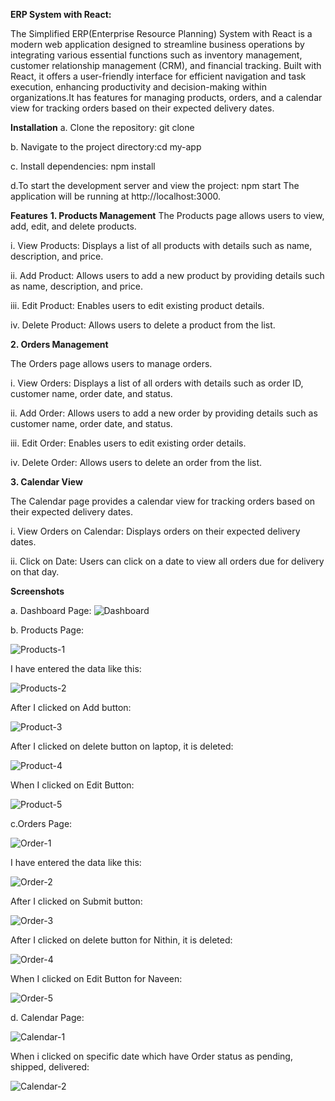 **ERP System with React:**

The Simplified ERP(Enterprise Resource Planning) System with React is a modern web application designed to streamline business operations by integrating various essential functions such as inventory management, customer relationship management (CRM), and financial tracking. Built with React, it offers a user-friendly interface for efficient navigation and task execution, enhancing productivity and decision-making within organizations.It has features for managing products, orders, and a calendar view for tracking orders based on their expected delivery dates.


**Installation**
a. Clone the repository: git clone <repository-url>

b. Navigate to the project directory:cd my-app

c. Install dependencies: npm install

d.To start the development server and view the project: npm start
  The application will be running at http://localhost:3000.


**Features**
**1. Products Management**
The Products page allows users to view, add, edit, and delete products.

i. View Products: Displays a list of all products with details such as name, description, and price.

ii. Add Product: Allows users to add a new product by providing details such as name, description, and price.

iii. Edit Product: Enables users to edit existing product details.

iv. Delete Product: Allows users to delete a product from the list.

**2. Orders Management**

The Orders page allows users to manage orders.

i. View Orders: Displays a list of all orders with details such as order ID, customer name, order date, and status.

ii. Add Order: Allows users to add a new order by providing details such as customer name, order date, and status.

iii. Edit Order: Enables users to edit existing order details.

iv. Delete Order: Allows users to delete an order from the list.

**3. Calendar View**

The Calendar page provides a calendar view for tracking orders based on their expected delivery dates.

i. View Orders on Calendar: Displays orders on their expected delivery dates.

ii. Click on Date: Users can click on a date to view all orders due for delivery on that day.


**Screenshots**

a. Dashboard Page:
![Dashboard](https://github.com/nithink21460/Simplified-ERP-System-with-React/assets/96772933/745f851e-057b-4b82-92c3-29c442826890)


b. Products Page:

![Products-1](https://github.com/nithink21460/Simplified-ERP-System-with-React/assets/96772933/d45411f7-fe12-4291-819c-5811c1ecea92)

I have entered the data like this:

![Products-2](https://github.com/nithink21460/Simplified-ERP-System-with-React/assets/96772933/11e7e5c2-b279-4d94-ab85-a5c401f0dc40)

After I clicked on Add button:

![Product-3](https://github.com/nithink21460/Simplified-ERP-System-with-React/assets/96772933/9e462c10-455b-412c-a9fc-5197dbcf84fc)

After I clicked on delete button on laptop, it is deleted:

![Product-4](https://github.com/nithink21460/Simplified-ERP-System-with-React/assets/96772933/09c330d4-3ceb-4647-a460-7ebfe17db3d3)

When I clicked on Edit Button:

![Product-5](https://github.com/nithink21460/Simplified-ERP-System-with-React/assets/96772933/8a82b87a-47eb-47f8-a84a-a1e6fa017a89)


c.Orders Page:

![Order-1](https://github.com/nithink21460/Simplified-ERP-System-with-React/assets/96772933/6471ce90-2977-4fd6-99fe-89cdcbec45a2)

I have entered the data like this:

![Order-2](https://github.com/nithink21460/Simplified-ERP-System-with-React/assets/96772933/ba269596-c64c-4f11-a769-eda17a456c56)

After I clicked on Submit button:

![Order-3](https://github.com/nithink21460/Simplified-ERP-System-with-React/assets/96772933/3fb97c78-b2b1-4c9f-a991-572a180be435)

After I clicked on delete button for Nithin, it is deleted:

![Order-4](https://github.com/nithink21460/Simplified-ERP-System-with-React/assets/96772933/987c5d76-6607-4bad-b347-f60b8cc4209a)

When I clicked on Edit Button for Naveen:

![Order-5](https://github.com/nithink21460/Simplified-ERP-System-with-React/assets/96772933/7bb8ad59-3856-48fd-9036-3d0558017a56)


d. Calendar Page:

![Calendar-1](https://github.com/nithink21460/Simplified-ERP-System-with-React/assets/96772933/f6af812b-609c-4ec1-9f1c-b09cf47a87c6)

When i clicked on specific date which have Order status as pending, shipped, delivered:

![Calendar-2](https://github.com/nithink21460/Simplified-ERP-System-with-React/assets/96772933/76f063b4-2173-4690-bdd4-c45ed37e13b9)

